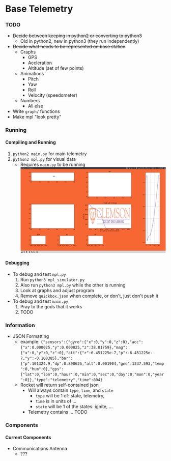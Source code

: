 # Base Telemetry
### TODO
* ~~Decide between keeping in python2 or converting to python3~~
  * Old in python2, new in python3 (they run independently)
* ~~Decide what needs to be represented on base station~~
  * Graphs
    * GPS
    * Accleration
    * Altitude (set of few points)
  * Animations
    * Pitch
    * Yaw
    * Roll
    * Velocity (speedometer)
  * Numbers
    * All else
* Write `graph/` functions
* Make mpl "look pretty"

### Running
#### Compiling and Running
1. `python2 main.py` for main telemetry
2. `python3 mpl.py` for visual data
   * Requires `main.py` to be running
   ![gui](../pics/gui_beta.png)
#### Debugging
* To debug and test `mpl.py`
  1. Run `python3 mpl_simulator.py`
  2. Also run `python3 mpl.py` while the other is running
  3. Look at graphs and adjust program
  4. Remove `quickbox.json` when complete, or don't, just don't push it
* To debug and test `main.py`
  1. Pray to the gods that it works
  2. TODO

### Information
* JSON Formatting
  * example: `{"sensors":{"gyro":{"x":0,"y":0,"z":0},"acc":{"x":0.000025,"y":0.000025,"z":38.01759},"mag":{"x":0,"y":0,"z":0},"att":{"r":6.451225e-7,"p":-6.451225e-7,"y":-0.108385},"bar":{"p":101324.9,"dp":0.890625,"alt":0.001904,"gnd":1237.593,"temp":0,"hum":0},"gps":{"lat":0,"lon":0,"hour":0,"min":0,"sec":0,"day":0,"mon":0,"year":0}},"type":"telemetry","time":804}`
  * Rocket will return self-contained json
    * Will always contain `type`, `time`, and `state`
      * `type` will be 1 of: state, telemetry, 
      * `time` is in units of ...
      * `state` will be 1 of the states: ignite, ...
    * Telemetry contains ... TODO

### Components
#### Current Components
* Communications Antenna
  * ???
